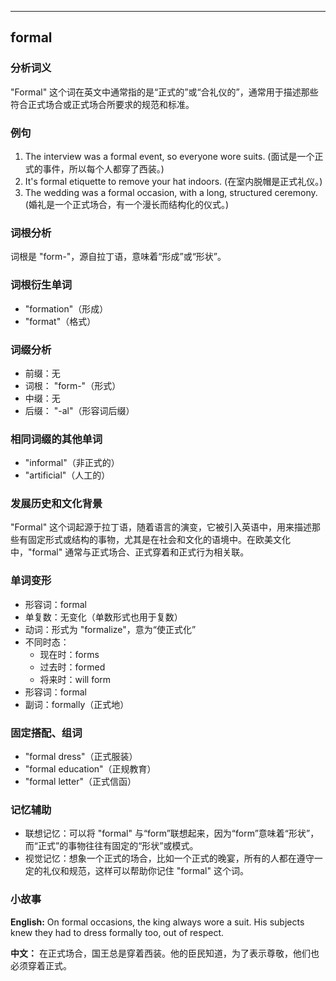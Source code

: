 
---------------
## formal
### 分析词义
"Formal" 这个词在英文中通常指的是“正式的”或“合礼仪的”，通常用于描述那些符合正式场合或正式场合所要求的规范和标准。

### 例句
1. The interview was a formal event, so everyone wore suits.
   (面试是一个正式的事件，所以每个人都穿了西装。)
2. It's formal etiquette to remove your hat indoors.
   (在室内脱帽是正式礼仪。)
3. The wedding was a formal occasion, with a long, structured ceremony.
   (婚礼是一个正式场合，有一个漫长而结构化的仪式。)

### 词根分析
词根是 "form-"，源自拉丁语，意味着“形成”或“形状”。

### 词根衍生单词
- "formation"（形成）
- "format"（格式）

### 词缀分析
- 前缀：无
- 词根： "form-"（形式）
- 中缀：无
- 后缀： "-al"（形容词后缀）

### 相同词缀的其他单词
- "informal"（非正式的）
- "artificial"（人工的）

### 发展历史和文化背景
"Formal" 这个词起源于拉丁语，随着语言的演变，它被引入英语中，用来描述那些有固定形式或结构的事物，尤其是在社会和文化的语境中。在欧美文化中，"formal" 通常与正式场合、正式穿着和正式行为相关联。

### 单词变形
- 形容词：formal
- 单复数：无变化（单数形式也用于复数）
- 动词：形式为 "formalize"，意为“使正式化”
- 不同时态：
  - 现在时：forms
  - 过去时：formed
  - 将来时：will form
- 形容词：formal
- 副词：formally（正式地）

### 固定搭配、组词
- "formal dress"（正式服装）
- "formal education"（正规教育）
- "formal letter"（正式信函）

### 记忆辅助
- 联想记忆：可以将 "formal" 与“form”联想起来，因为“form”意味着“形状”，而“正式”的事物往往有固定的“形状”或模式。
- 视觉记忆：想象一个正式的场合，比如一个正式的晚宴，所有的人都在遵守一定的礼仪和规范，这样可以帮助你记住 "formal" 这个词。

### 小故事
**English:**
On formal occasions, the king always wore a suit. His subjects knew they had to dress formally too, out of respect.

**中文：**
在正式场合，国王总是穿着西装。他的臣民知道，为了表示尊敬，他们也必须穿着正式。

